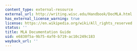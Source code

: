 ```yaml
---
content_type: external-resource
external_url: http://writing.wisc.edu/Handbook/DocMLA.html
has_external_license_warning: true
license: https://en.wikipedia.org/wiki/All_rights_reserved
status: ''
title: MLA Documentation Guide
uid: e6830f5a-9b75-4af0-b719-ac10c249c183
wayback_url: ''
---
```

